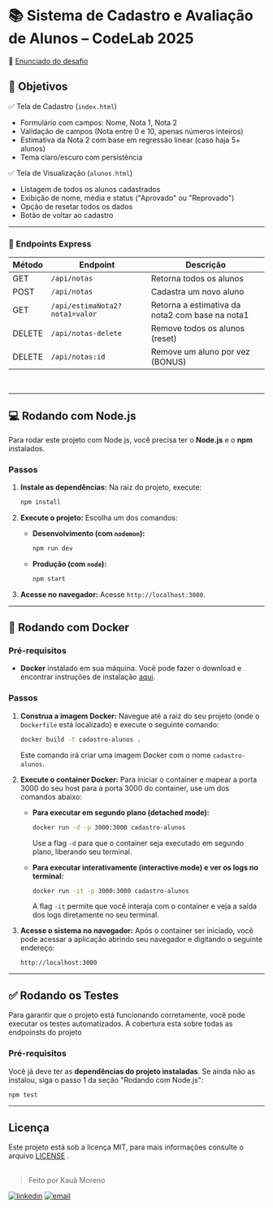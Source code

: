 # 📚 Sistema de Cadastro e Avaliação de Alunos – CodeLab 2025

📄 [Enunciado do desafio](Desafio_do_CodeLab_2025.pdf)
<br>

## 🎯 Objetivos

✅ Tela de Cadastro (`index.html`)

- Formulário com campos: Nome, Nota 1, Nota 2
- Validação de campos (Nota entre 0 e 10, apenas números inteiros)
- Estimativa da Nota 2 com base em regressão linear (caso haja 5+ alunos)
- Tema claro/escuro com persistência

✅ Tela de Visualização (`alunos.html`)

- Listagem de todos os alunos cadastrados
- Exibição de nome, média e status ("Aprovado" ou "Reprovado")
- Opção de resetar todos os dados
- Botão de voltar ao cadastro

---

### 📡 Endpoints Express

| Método | Endpoint                       | Descrição                                       |
| ------ | ------------------------------ | ----------------------------------------------- |
| GET    | `/api/notas`                   | Retorna todos os alunos                         |
| POST   | `/api/notas`                   | Cadastra um novo aluno                          |
| GET    | `/api/estimaNota2?nota1=valor` | Retorna a estimativa da nota2 com base na nota1 |
| DELETE | `/api/notas-delete`            | Remove todos os alunos (reset)                  |
| DELETE | `/api/notas:id`                | Remove um aluno por vez (BONUS)                 |

<br>

---

## 💻 Rodando com Node.js

Para rodar este projeto com Node.js, você precisa ter o **Node.js** e o **npm** instalados.

### Passos

1.  **Instale as dependências:**
    Na raiz do projeto, execute:

    ```bash
    npm install
    ```

2.  **Execute o projeto:**
    Escolha um dos comandos:

    - **Desenvolvimento (com `nodemon`):**

      ```bash
      npm run dev
      ```

    - **Produção (com `node`):**
      ```bash
      npm start
      ```

3.  **Acesse no navegador:**
    Acesse `http://localhost:3000`.

---

## 🐳 Rodando com Docker

### Pré-requisitos

- **Docker** instalado em sua máquina. Você pode fazer o download e encontrar instruções de instalação [aqui](https://docs.docker.com/get-docker/).

### Passos

1.  **Construa a imagem Docker:**
    Navegue até a raiz do seu projeto (onde o `Dockerfile` está localizado) e execute o seguinte comando:

    ```bash
    docker build -t cadastro-alunos .
    ```

    Este comando irá criar uma imagem Docker com o nome `cadastro-alunos`.

2.  **Execute o container Docker:**
    Para iniciar o container e mapear a porta 3000 do seu host para a porta 3000 do container, use um dos comandos abaixo:

    - **Para executar em segundo plano (detached mode):**

      ```bash
      docker run -d -p 3000:3000 cadastro-alunos
      ```

      Use a flag `-d` para que o container seja executado em segundo plano, liberando seu terminal.

    - **Para executar interativamente (interactive mode) e ver os logs no terminal:**

      ```bash
      docker run -it -p 3000:3000 cadastro-alunos
      ```

      A flag `-it` permite que você interaja com o container e veja a saída dos logs diretamente no seu terminal.

3.  **Acesse o sistema no navegador:**
    Após o container ser iniciado, você pode acessar a aplicação abrindo seu navegador e digitando o seguinte endereço:

    ```
    http://localhost:3000
    ```

---

## ✅ Rodando os Testes

Para garantir que o projeto está funcionando corretamente, você pode executar os testes automatizados.
A cobertura esta sobre todas as endpoinsts do projeto

### Pré-requisitos

Você já deve ter as **dependências do projeto instaladas**. Se ainda não as instalou, siga o passo 1 da seção "Rodando com Node.js":

```bash
npm test
```

---

## Licença

Este projeto está sob a licença MIT, para mais informações consulte o arquivo [LICENSE](LICENSE) .
<br><br>

> Feito por Kauã Moreno

[![linkedin](https://img.shields.io/badge/LinkedIn-0077B5?style=for-the-badge&logo=linkedin&logoColor=white)](https://www.linkedin.com/in/kauamoreno/)
[![email](https://img.shields.io/badge/Gmail-D14836?style=for-the-badge&logo=gmail&logoColor=white)](mailto:kmoreno.tech@gmail.com)
